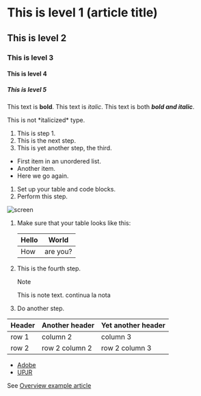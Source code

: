 # This is level 1 (article title)
## This is level 2
### This is level 3
#### This is level 4
##### This is level 5

This text is **bold**.
This text is *italic*.
This text is both ***bold and italic***.

This is not \*italicized\* type.

1. This is step 1.
1. This is the next step.
1. This is yet another step, the third.

* First item in an unordered list.
* Another item.
* Here we go again.

1. Set up your table and code blocks.
1. Perform this step.

![screen](https://experienceleague.adobe.com/docs/contributor/assets/adobe_standard_logo.png?lang=es)

1. Make sure that your table looks like this:

   | Hello | World |
   |---|---|
   | How | are you? |

1. This is the fourth step.

   >[!NOTE]
   >
   >This is note text.
   >continua la nota

1. Do another step.

| Header | Another header | Yet another header |
|--- |--- |--- |
| row 1 | column 2 | column 3 |
| row 2 | row 2 column 2 | row 2 column 3 |

* [Adobe](https://www.adobe.com)
* [UPJR](https://upjr.edu.mx)

See [Overview example article](../../overview.md)


